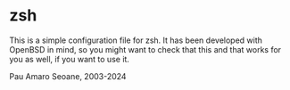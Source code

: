 # zsh
This is a simple configuration file for zsh. It has been developed
with OpenBSD in mind, so you might want to check that this and 
that works for you as well, if you want to use it.

Pau Amaro Seoane, 2003-2024
